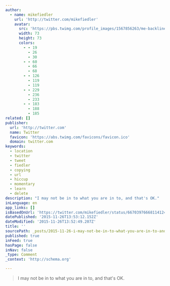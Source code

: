 ```yaml
---
author:
  - name: mikefiedler
    url: 'http://twitter.com/mikefiedler'
    avatar:
      src: 'https://pbs.twimg.com/profile_images/1567856263/me-backline-outside-crop_bigger.jpg'
      width: 73
      height: 73
      colors:
        - - 19
          - 26
          - 30
        - - 60
          - 66
          - 68
        - - 126
          - 119
          - 119
        - - 229
          - 236
          - 233
        - - 183
          - 188
          - 185
related: []
publisher:
  url: 'http://twitter.com'
  name: Twitter
  favicon: 'https://abs.twimg.com/favicons/favicon.ico'
  domain: twitter.com
keywords:
  - location
  - twitter
  - tweet
  - fiedler
  - copying
  - url
  - hiccup
  - momentary
  - learn
  - delete
description: "I may not be in to what you are in to, and that's OK."
inLanguage: en
app_links: []
isBasedOnUrl: 'https://twitter.com/mikefiedler/status/667039766681141249'
datePublished: '2015-11-26T13:53:12.152Z'
dateModified: '2015-11-26T13:52:49.207Z'
title: ''
sourcePath: _posts/2015-11-26-i-may-not-be-in-to-what-you-are-in-to-and-thats-ok.md
published: true
inFeed: true
hasPage: false
inNav: false
_type: Comment
_context: 'http://schema.org'

---
```

> I may not be in to what you are in to&comma; and that's OK&period;